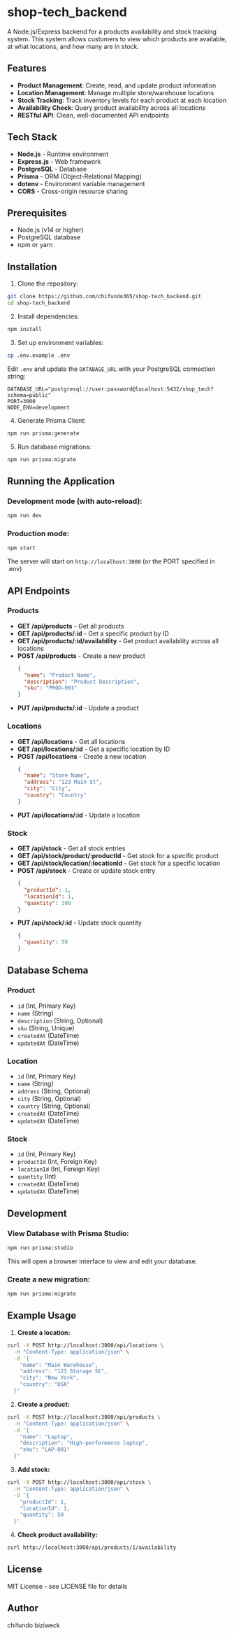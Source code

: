 # shop-tech_backend

A Node.js/Express backend for a products availability and stock tracking system. This system allows customers to view which products are available, at what locations, and how many are in stock.

## Features

- **Product Management**: Create, read, and update product information
- **Location Management**: Manage multiple store/warehouse locations
- **Stock Tracking**: Track inventory levels for each product at each location
- **Availability Check**: Query product availability across all locations
- **RESTful API**: Clean, well-documented API endpoints

## Tech Stack

- **Node.js** - Runtime environment
- **Express.js** - Web framework
- **PostgreSQL** - Database
- **Prisma** - ORM (Object-Relational Mapping)
- **dotenv** - Environment variable management
- **CORS** - Cross-origin resource sharing

## Prerequisites

- Node.js (v14 or higher)
- PostgreSQL database
- npm or yarn

## Installation

1. Clone the repository:
```bash
git clone https://github.com/chifundo365/shop-tech_backend.git
cd shop-tech_backend
```

2. Install dependencies:
```bash
npm install
```

3. Set up environment variables:
```bash
cp .env.example .env
```

Edit `.env` and update the `DATABASE_URL` with your PostgreSQL connection string:
```
DATABASE_URL="postgresql://user:password@localhost:5432/shop_tech?schema=public"
PORT=3000
NODE_ENV=development
```

4. Generate Prisma Client:
```bash
npm run prisma:generate
```

5. Run database migrations:
```bash
npm run prisma:migrate
```

## Running the Application

### Development mode (with auto-reload):
```bash
npm run dev
```

### Production mode:
```bash
npm start
```

The server will start on `http://localhost:3000` (or the PORT specified in .env)

## API Endpoints

### Products

- **GET /api/products** - Get all products
- **GET /api/products/:id** - Get a specific product by ID
- **GET /api/products/:id/availability** - Get product availability across all locations
- **POST /api/products** - Create a new product
  ```json
  {
    "name": "Product Name",
    "description": "Product Description",
    "sku": "PROD-001"
  }
  ```
- **PUT /api/products/:id** - Update a product

### Locations

- **GET /api/locations** - Get all locations
- **GET /api/locations/:id** - Get a specific location by ID
- **POST /api/locations** - Create a new location
  ```json
  {
    "name": "Store Name",
    "address": "123 Main St",
    "city": "City",
    "country": "Country"
  }
  ```
- **PUT /api/locations/:id** - Update a location

### Stock

- **GET /api/stock** - Get all stock entries
- **GET /api/stock/product/:productId** - Get stock for a specific product
- **GET /api/stock/location/:locationId** - Get stock for a specific location
- **POST /api/stock** - Create or update stock entry
  ```json
  {
    "productId": 1,
    "locationId": 1,
    "quantity": 100
  }
  ```
- **PUT /api/stock/:id** - Update stock quantity
  ```json
  {
    "quantity": 50
  }
  ```

## Database Schema

### Product
- `id` (Int, Primary Key)
- `name` (String)
- `description` (String, Optional)
- `sku` (String, Unique)
- `createdAt` (DateTime)
- `updatedAt` (DateTime)

### Location
- `id` (Int, Primary Key)
- `name` (String)
- `address` (String, Optional)
- `city` (String, Optional)
- `country` (String, Optional)
- `createdAt` (DateTime)
- `updatedAt` (DateTime)

### Stock
- `id` (Int, Primary Key)
- `productId` (Int, Foreign Key)
- `locationId` (Int, Foreign Key)
- `quantity` (Int)
- `createdAt` (DateTime)
- `updatedAt` (DateTime)

## Development

### View Database with Prisma Studio:
```bash
npm run prisma:studio
```

This will open a browser interface to view and edit your database.

### Create a new migration:
```bash
npm run prisma:migrate
```

## Example Usage

1. **Create a location:**
```bash
curl -X POST http://localhost:3000/api/locations \
  -H "Content-Type: application/json" \
  -d '{
    "name": "Main Warehouse",
    "address": "123 Storage St",
    "city": "New York",
    "country": "USA"
  }'
```

2. **Create a product:**
```bash
curl -X POST http://localhost:3000/api/products \
  -H "Content-Type: application/json" \
  -d '{
    "name": "Laptop",
    "description": "High-performance laptop",
    "sku": "LAP-001"
  }'
```

3. **Add stock:**
```bash
curl -X POST http://localhost:3000/api/stock \
  -H "Content-Type: application/json" \
  -d '{
    "productId": 1,
    "locationId": 1,
    "quantity": 50
  }'
```

4. **Check product availability:**
```bash
curl http://localhost:3000/api/products/1/availability
```

## License

MIT License - see LICENSE file for details

## Author

chifundo biziweck
